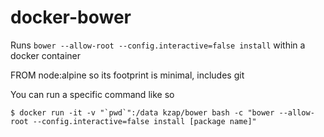 docker-bower
============

Runs `bower --allow-root --config.interactive=false install`  within a docker container

FROM node:alpine so its footprint is minimal, includes git

You can run a specific command like so 

    $ docker run -it -v "`pwd`":/data kzap/bower bash -c "bower --allow-root --config.interactive=false install [package name]"

